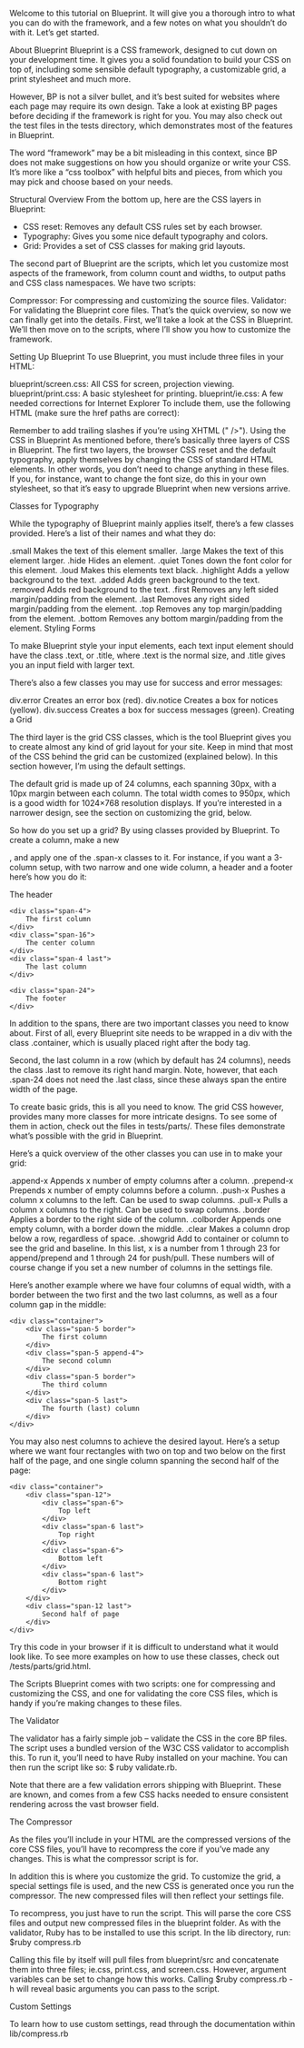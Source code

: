 Welcome to this tutorial on Blueprint. It will give you a thorough intro to what you can do with the framework, and a few notes on what you shouldn’t do with it. Let’s get started.

About Blueprint
Blueprint is a CSS framework, designed to cut down on your development time. It gives you a solid foundation to build your CSS on top of, including some sensible default typography, a customizable grid, a print stylesheet and much more.

However, BP is not a silver bullet, and it’s best suited for websites where each page may require its own design. Take a look at existing BP pages before deciding if the framework is right for you. You may also check out the test files in the tests directory, which demonstrates most of the features in Blueprint.

The word “framework” may be a bit misleading in this context, since BP does not make suggestions on how you should organize or write your CSS. It’s more like a “css toolbox” with helpful bits and pieces, from which you may pick and choose based on your needs.

Structural Overview
From the bottom up, here are the CSS layers in Blueprint:

*	CSS reset: Removes any default CSS rules set by each browser.
*	Typography: Gives you some nice default typography and colors.
*	Grid: Provides a set of CSS classes for making grid layouts.

The second part of Blueprint are the scripts, which let you customize most
aspects of the framework, from column count and widths, to output paths and
CSS class namespaces. We have two scripts:

Compressor: For compressing and customizing the source files.
Validator: For validating the Blueprint core files.
That’s the quick overview, so now we can finally get into the details. First, we’ll take 
a look at the CSS in Blueprint. We’ll then move on to the scripts, where I’ll show you 
how to customize the framework.

Setting Up Blueprint
To use Blueprint, you must include three files in your HTML:

blueprint/screen.css:	All CSS for screen, projection viewing.
blueprint/print.css: A basic stylesheet for printing.
blueprint/ie.css:	A few needed corrections for Internet Explorer
To include them, use the following HTML (make sure the href paths are correct):


  <link rel="stylesheet" href="css/blueprint/screen.css" type="text/css" media="screen, projection">
  <link rel="stylesheet" href="css/blueprint/print.css" type="text/css" media="print"> 
  <!--[if lt IE 8]>
    <link rel="stylesheet" href="css/blueprint/ie.css" type="text/css" media="screen, projection">
  <![endif]-->

Remember to add trailing slashes if you’re using XHTML (" />").
Using the CSS in Blueprint
As mentioned before, there’s basically three layers of CSS in Blueprint. The first two layers, the browser CSS reset and the default typography, apply themselves by changing the CSS of standard HTML elements. In other words, you don’t need to change anything in these files. If you, for instance, want to change the font size, do this in your own stylesheet, so that it’s easy to upgrade Blueprint when new versions arrive.

Classes for Typography

While the typography of Blueprint mainly applies itself, there’s a few classes
provided. Here’s a list of their names and what they do:

.small
Makes the text of this element smaller.
.large
Makes the text of this element larger.
.hide
Hides an element.
.quiet
Tones down the font color for this element.
.loud
Makes this elements text black.
.highlight
Adds a yellow background to the text.
.added
Adds green background to the text.
.removed
Adds red background to the text.
.first
Removes any left sided margin/padding from the element.
.last
Removes any right sided margin/padding from the element.
.top
Removes any top margin/padding from the element.
.bottom
Removes any bottom margin/padding from the element.
Styling Forms

To make Blueprint style your input elements, each text input element should
have the class .text, or .title, where .text is the normal size,
and .title gives you an input field with larger text.

There’s also a few classes you may use for success and error messages:

div.error
Creates an error box (red).
div.notice
Creates a box for notices (yellow).
div.success
Creates a box for success messages (green).
Creating a Grid

The third layer is the grid CSS classes, which is the tool Blueprint gives you to create almost any kind of grid layout for your site. Keep in mind that most of the CSS behind the grid can be customized (explained below). In this section however, I’m using the default settings.

The default grid is made up of 24 columns, each spanning 30px, with a 10px margin between each column. The total width comes to 950px, which is a good width for 1024×768 resolution displays. If you’re interested in a narrower design, see the section on customizing the grid, below.

So how do you set up a grid? By using classes provided by Blueprint. To create a column, make a new <div/>, and apply one of the .span-x classes to it. For instance, if you want a 3-column setup, with two narrow and one wide column, a header and a footer here’s how you do it:

			
  <div class="container">
  	<div class="span-24">
  		The header
  	</div>

  	<div class="span-4">
  		The first column
  	</div>
  	<div class="span-16">
  		The center column
  	</div>
  	<div class="span-4 last">
  		The last column
  	</div>
	
  	<div class="span-24">
  		The footer
  	</div>
  </div>
In addition to the spans, there are two important classes you need to know about. First of all, every Blueprint site needs to be wrapped in a div with the class .container, which is usually placed right after the body tag.

Second, the last column in a row (which by default has 24 columns), needs the class .last to remove its right hand margin. Note, however, that each .span-24 does not need the .last class, since these always span the entire width of the page.

To create basic grids, this is all you need to know. The grid CSS however, provides many more classes for more intricate designs. To see some of them in action, check out the files in tests/parts/. These files demonstrate what’s possible with the grid in Blueprint.

Here’s a quick overview of the other classes you can use in to make your grid:

.append-x
Appends x number of empty columns after a column.
.prepend-x
Prepends x number of empty columns before a column.
.push-x
Pushes a column x columns to the left. Can be used to swap columns.
.pull-x
Pulls a column x columns to the right. Can be used to swap columns.
.border
Applies a border to the right side of the column.
.colborder
Appends one empty column, with a border down the middle.
.clear
Makes a column drop below a row, regardless of space.
.showgrid
Add to container or column to see the grid and baseline.
In this list, x is a number from 1 through 23 for append/prepend and 1 through 24 for push/pull. These numbers will of course change if you set a new number of columns in the settings file.

Here’s another example where we have four columns of equal width, with a border between the two first and the two last columns, as well as a four column gap in the middle:

				
	<div class="container">
		<div class="span-5 border">
			The first column
		</div>
		<div class="span-5 append-4">
			The second column
		</div>
		<div class="span-5 border">
			The third column
		</div>
		<div class="span-5 last">
			The fourth (last) column
		</div>
	</div>
You may also nest columns to achieve the desired layout. Here’s a setup where we want four rectangles with two on top and two below on the first half of the page, and one single column spanning the second half of the page:

				
	<div class="container">
		<div class="span-12">
			<div class="span-6">
				Top left
			</div>
			<div class="span-6 last">
				Top right
			</div>
			<div class="span-6">
				Bottom left
			</div>
			<div class="span-6 last">
				Bottom right
			</div>
		</div>
		<div class="span-12 last">
			Second half of page
		</div>
	</div>
Try this code in your browser if it is difficult to understand what it would look like. To see more examples on how to use these classes, check out /tests/parts/grid.html.

The Scripts
Blueprint comes with two scripts: one for compressing and customizing the CSS, and one for validating the core CSS files, which is handy if you’re making changes to these files.

The Validator

The validator has a fairly simple job – validate the CSS in the core BP files. The script uses a bundled version of the W3C CSS validator to accomplish this. To run it, you’ll need to have Ruby installed on your machine. You can then run the script like so: $ ruby validate.rb.

Note that there are a few validation errors shipping with Blueprint. These are known, and comes from a few CSS hacks needed to ensure consistent rendering across the vast browser field.

The Compressor

As the files you’ll include in your HTML are the compressed versions of the core CSS files, you’ll have to recompress the core if you’ve made any changes. This is what the compressor script is for.

In addition this is where you customize the grid. To customize the grid, a special settings file is used, and the new CSS is generated once you run the compressor. The new compressed files will then reflect your settings file.

To recompress, you just have to run the script. This will parse the core CSS files and output new compressed files in the blueprint folder. As with the validator, Ruby has to be installed to use this script. In the lib directory, run: $ruby compress.rb

Calling this file by itself will pull files from blueprint/src and concatenate them into three files; ie.css, print.css, and screen.css. However, argument variables can be set to change how this works. Calling $ruby compress.rb -h will reveal basic arguments you can pass to the script.

Custom Settings

To learn how to use custom settings, read through the documentation within lib/compress.rb